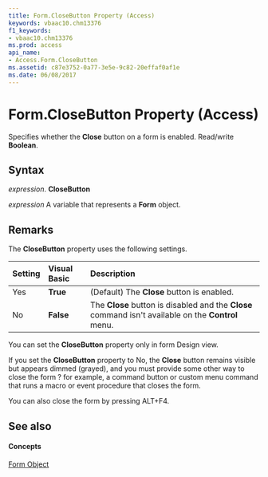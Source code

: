 ```yaml
---
title: Form.CloseButton Property (Access)
keywords: vbaac10.chm13376
f1_keywords:
- vbaac10.chm13376
ms.prod: access
api_name:
- Access.Form.CloseButton
ms.assetid: c87e3752-0a77-3e5e-9c82-20effaf0af1e
ms.date: 06/08/2017
---
```



# Form.CloseButton Property (Access)

Specifies whether the **Close** button on a form is enabled. Read/write **Boolean**.


## Syntax

 _expression_. **CloseButton**

 _expression_ A variable that represents a **Form** object.


## Remarks

The **CloseButton** property uses the following settings.



|**Setting**|**Visual Basic**|**Description**|
|:-----|:-----|:-----|
|Yes|**True**|(Default) The **Close** button is enabled.|
|No|**False**|The **Close** button is disabled and the **Close** command isn't available on the **Control** menu.|
You can set the **CloseButton** property only in form Design view.

If you set the **CloseButton** property to No, the **Close** button remains visible but appears dimmed (grayed), and you must provide some other way to close the form ? for example, a command button or custom menu command that runs a macro or event procedure that closes the form.

You can also close the form by pressing ALT+F4.


## See also


#### Concepts


[Form Object](form-object-access.md)

